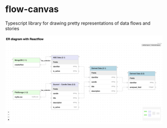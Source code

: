 # flow-canvas


Typescript library for drawing pretty representations of data flows and stories

![alt text](screenshot.png "Title")
